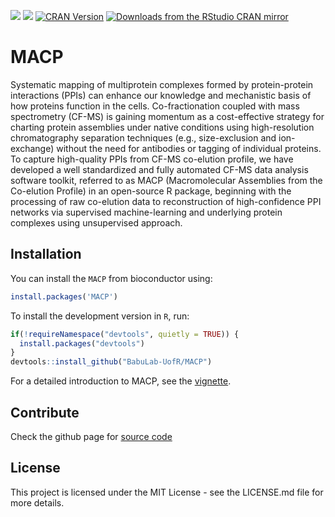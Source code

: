 <!-- badges: start -->
[![](https://img.shields.io/badge/lifecycle-stable-yellow.svg)](https://lifecycle.r-lib.org/articles/stages.html#stable)
[![](https://img.shields.io/github/last-commit/mrbakhsh/MACP.svg)](https://github.com/mrbakhsh/MACP/commits/main)
[![CRAN Version](https://www.r-pkg.org/badges/version/MACP)](https://cran.r-project.org/package=MACP)
[![Downloads from the RStudio CRAN mirror](https://cranlogs.r-pkg.org/badges/MACP)](https://cranlogs.r-pkg.org/badges/MACP)
<!-- badges: end -->


# MACP
Systematic mapping of multiprotein complexes formed by protein-protein interactions (PPIs) can enhance our knowledge and mechanistic basis of how proteins function in the cells. Co-fractionation coupled with mass spectrometry (CF-MS) is gaining momentum as a cost-effective strategy for charting protein assemblies under native conditions using high-resolution chromatography separation techniques (e.g., size-exclusion and  ion-exchange) without the need for antibodies or tagging of individual proteins. To capture high-quality PPIs from CF-MS co-elution profile, we have developed a well standardized and fully automated CF-MS data analysis software toolkit, referred to as MACP (Macromolecular Assemblies from the Co-elution Profile) in an open-source R package, beginning with the processing of raw co-elution data to reconstruction of high-confidence PPI networks via supervised machine-learning and underlying protein complexes using unsupervised approach.

## Installation

You can install the `MACP` from bioconductor using:

```r
install.packages('MACP')
```

To install the development version in `R`, run:
  
```r
if(!requireNamespace("devtools", quietly = TRUE)) {
  install.packages("devtools") 
}
devtools::install_github("BabuLab-UofR/MACP")
```

For a detailed introduction to MACP, see the [vignette](https://cran.r-project.org/web/packages/MACP/vignettes/MACP_tutorial.html).

## Contribute

Check the github page for [source code](https://github.com/BabuLab-UofR/MACP)

## License
This project is licensed under the MIT License - see the LICENSE.md file for more details.
